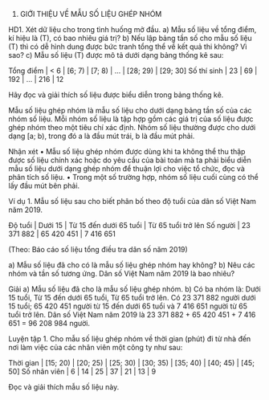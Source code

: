 1. GIỚI THIỆU VỀ MẪU SỐ LIỆU GHÉP NHÓM

HD1. Xét dữ liệu cho trong tình huống mở đầu.
a) Mẫu số liệu về tổng điểm, kí hiệu là (T), có bao nhiêu giá trị?
b) Nếu lập bảng tần số cho mẫu số liệu (T) thì có dễ hình dung được bức tranh tổng thể về kết quả thi không? Vì sao?
c) Mẫu số liệu (T) được mô tả dưới dạng bảng thống kê sau:

Tổng điểm | < 6 | [6; 7) | [7; 8) | ... | [28; 29) | [29; 30]
Số thí sinh | 23 | 69 | 192 | ... | 216 | 12

Hãy đọc và giải thích số liệu được biểu diễn trong bảng thống kê.

Mẫu số liệu ghép nhóm là mẫu số liệu cho dưới dạng bảng tần số của các nhóm số liệu. Mỗi nhóm số liệu là tập hợp gồm các giá trị của số liệu được ghép nhóm theo một tiêu chí xác định. Nhóm số liệu thường được cho dưới dạng [a; b), trong đó a là đầu mút trái, b là đầu mút phải.

Nhận xét
• Mẫu số liệu ghép nhóm được dùng khi ta không thể thu thập được số liệu chính xác hoặc do yêu cầu của bài toán mà ta phải biểu diễn mẫu số liệu dưới dạng ghép nhóm để thuận lợi cho việc tổ chức, đọc và phân tích số liệu.
• Trong một số trường hợp, nhóm số liệu cuối cùng có thể lấy đầu mút bên phải.

Ví dụ 1. Mẫu số liệu sau cho biết phân bố theo độ tuổi của dân số Việt Nam năm 2019.

Độ tuổi | Dưới 15 | Từ 15 đến dưới 65 tuổi | Từ 65 tuổi trở lên
Số người | 23 371 882 | 65 420 451 | 7 416 651

(Theo: Báo cáo số liệu tổng điều tra dân số năm 2019)

a) Mẫu số liệu đã cho có là mẫu số liệu ghép nhóm hay không?
b) Nêu các nhóm và tần số tương ứng. Dân số Việt Nam năm 2019 là bao nhiêu?

Giải
a) Mẫu số liệu đã cho là mẫu số liệu ghép nhóm.
b) Có ba nhóm là: Dưới 15 tuổi, Từ 15 đến dưới 65 tuổi, Từ 65 tuổi trở lên. Có 23 371 882 người dưới 15 tuổi; 65 420 451 người từ 15 đến dưới 65 tuổi và 7 416 651 người từ 65 tuổi trở lên.
   Dân số Việt Nam năm 2019 là 23 371 882 + 65 420 451 + 7 416 651 = 96 208 984 người.

Luyện tập 1. Cho mẫu số liệu ghép nhóm về thời gian (phút) đi từ nhà đến nơi làm việc của các nhân viên một công ty như sau:

Thời gian | [15; 20) | [20; 25) | [25; 30) | [30; 35) | [35; 40) | [40; 45) | [45; 50]
Số nhân viên | 6 | 14 | 25 | 37 | 21 | 13 | 9

Đọc và giải thích mẫu số liệu này.